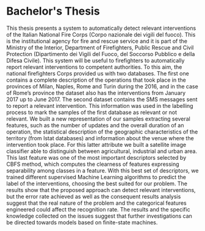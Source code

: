 # Bachelor's Thesis
This thesis presents a system to automatically detect relevant interventions of the Italian National Fire Corps (Corpo nazionale dei vigili del fuoco). This is the institutional agency for fire and rescue service and it is part of the Ministry of the Interior, Department of Firefighters, Public Rescue and Civil Protection (Dipartimento dei Vigili del Fuoco, del Soccorso Pubblico e della Difesa Civile). This system will be useful to firefighters to automatically report relevant interventions to competent authorities.
To this aim, the national firefighters Corps provided us with two databases. The first one contains a complete description of the operations that took place in the provinces of Milan, Naples, Rome and Turin during the 2016, and in the case of Rome’s province the dataset also has the interventions from January 2017 up to June 2017. The second dataset contains the SMS messages sent to report a relevant intervention. This information was used in the labelling process to mark the samples of the first database as relevant or not relevant. We built a new representation of our samples extracting several features, such as the number of updates and the overall duration of an operation, the statistical description of the geographic characteristics of the territory (from Istat databases) and information about the venue where the intervention took place. For this latter attribute we built a satellite image classifier able to distinguish between agricultural, industrial and urban area. This last feature was one of the most important descriptors selected by CBFS method, which computes the clearness of features expressing separability among classes in a feature. With this best set of descriptors, we trained different supervised Machine Learning algorithms to predict the label of the interventions, choosing the best suited for our problem. The results show that the proposed approach can detect relevant interventions, but the error rate achieved as well as the consequent results analysis suggest that the real nature of the problem and the categorical features engineered could affect the recognition rate. The results and the specific knowledge collected on the issues suggest that further investigations
can be directed towards models based on finite-state machines.
